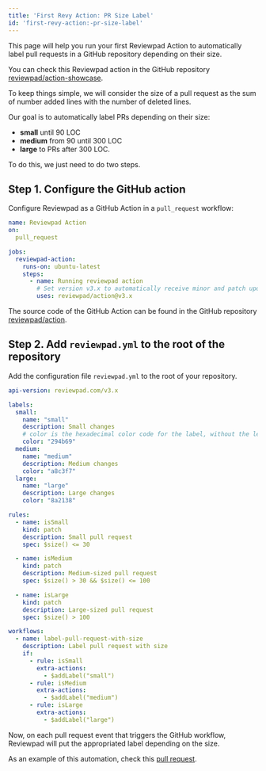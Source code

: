 ```yaml
---
title: 'First Revy Action: PR Size Label'
id: 'first-revy-action:-pr-size-label'
---
```


This page will help you run your first Reviewpad Action to automatically label pull requests in a GitHub repository depending on their size.

You can check this Reviewpad action in the GitHub repository [reviewpad/action-showcase](https://github.com/reviewpad/action-showcase).

To keep things simple, we will consider the size of a pull request as the sum of number added lines with the number of deleted lines.

Our goal is to automatically label PRs depending on their size:

- **small** until 90 LOC
- **medium** from 90 until 300 LOC 
- **large** to PRs after 300 LOC.

To do this, we just need to do two steps.

## Step 1. Configure the GitHub action

Configure Reviewpad as a GitHub Action in a `pull_request` workflow:

```yaml
name: Reviewpad Action
on:
  pull_request

jobs:
  reviewpad-action:
    runs-on: ubuntu-latest
    steps:
      - name: Running reviewpad action
        # Set version v3.x to automatically receive minor and patch updates
        uses: reviewpad/action@v3.x
```

The source code of the GitHub Action can be found in the GitHub repository [reviewpad/action](https://github.com/reviewpad/action).

## Step 2. Add `reviewpad.yml` to the root of the repository

Add the configuration file `reviewpad.yml` to the root of your repository.

```yaml
api-version: reviewpad.com/v3.x

labels:
  small:
    name: "small"
    description: Small changes
    # color is the hexadecimal color code for the label, without the leading #.
    color: "294b69"
  medium:
    name: "medium"
    description: Medium changes
    color: "a8c3f7"
  large:
    name: "large"
    description: Large changes
    color: "8a2138"

rules:
  - name: isSmall
    kind: patch
    description: Small pull request
    spec: $size() <= 30

  - name: isMedium
    kind: patch
    description: Medium-sized pull request
    spec: $size() > 30 && $size() <= 100

  - name: isLarge
    kind: patch
    description: Large-sized pull request
    spec: $size() > 100

workflows:
  - name: label-pull-request-with-size
    description: Label pull request with size
    if:
      - rule: isSmall
        extra-actions:
          - $addLabel("small")
      - rule: isMedium
        extra-actions:
          - $addLabel("medium")
      - rule: isLarge
        extra-actions:
          - $addLabel("large")
```

Now, on each pull request event that triggers the GitHub workflow, Reviewpad will put the appropriated label depending on the size.

As an example of this automation, check this [pull request](https://github.com/reviewpad/action-showcase/pull/20).